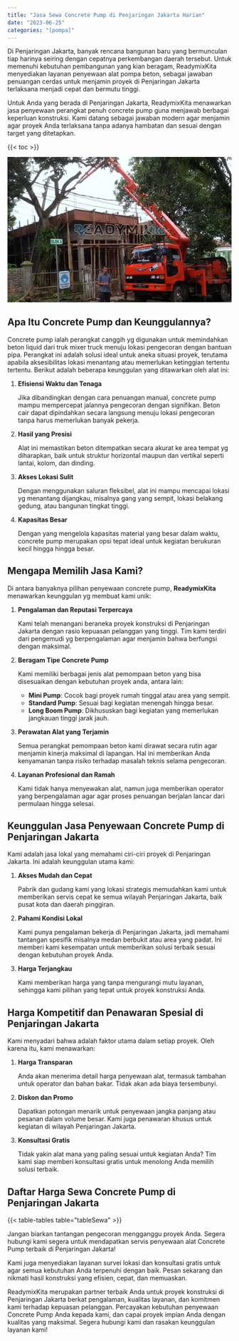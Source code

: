 ```yaml
---
title: "Jasa Sewa Concrete Pump di Penjaringan Jakarta Harian"
date: "2023-06-25"
categories: "[pompa]"
---
```


Di Penjaringan Jakarta, banyak rencana bangunan baru yang bermunculan tiap harinya seiring dengan cepatnya perkembangan daerah tersebut. Untuk memenuhi kebutuhan pembangunan yang kian beragam, ReadymixKita menyediakan layanan penyewaan alat pompa beton, sebagai jawaban penuangan cerdas untuk menjamin proyek di Penjaringan Jakarta terlaksana menjadi cepat dan bermutu tinggi.

Untuk Anda yang berada di Penjaringan Jakarta, ReadymixKita menawarkan jasa penyewaan perangkat penuh concrete pump guna menjawab berbagai keperluan konstruksi. Kami datang sebagai jawaban modern agar menjamin agar proyek Anda terlaksana tanpa adanya hambatan dan sesuai dengan target yang ditetapkan.

{{< toc >}}

![Jasa Sewa Concrete Pump di Penjaringan Jakarta Harian](/images/pompa/sewa-pompa-17.jpg)

## Apa Itu Concrete Pump dan Keunggulannya?

Concrete pump ialah perangkat canggih yg digunakan untuk memindahkan beton liquid dari truk mixer truck menuju lokasi pengecoran dengan bantuan pipa. Perangkat ini adalah solusi ideal untuk aneka situasi proyek, terutama apabila aksesibilitas lokasi menantang atau memerlukan ketinggian tertentu tertentu. Berikut adalah beberapa keunggulan yang ditawarkan oleh alat ini:

1. **Efisiensi Waktu dan Tenaga**

   Jika dibandingkan dengan cara penuangan manual, concrete pump mampu mempercepat jalannya pengecoran dengan signifikan. Beton cair dapat dipindahkan secara langsung menuju lokasi pengecoran tanpa harus memerlukan banyak pekerja.

2. **Hasil yang Presisi**

   Alat ini memastikan beton ditempatkan secara akurat ke area tempat yg diharapkan, baik untuk struktur horizontal maupun dan vertikal seperti lantai, kolom, dan dinding.

3. **Akses Lokasi Sulit**

   Dengan menggunakan saluran fleksibel, alat ini mampu mencapai lokasi yg menantang dijangkau, misalnya gang yang sempit, lokasi belakang gedung, atau bangunan tingkat tinggi.

4. **Kapasitas Besar**

   Dengan yang mengelola kapasitas material yang besar dalam waktu, concrete pump merupakan opsi tepat ideal untuk kegiatan berukuran kecil hingga hingga besar.

## Mengapa Memilih Jasa Kami?

Di antara banyaknya pilihan penyewaan concrete pump, **ReadymixKita** menawarkan keunggulan yg membuat kami unik:

1. **Pengalaman dan Reputasi Terpercaya**

   Kami telah menangani beraneka proyek konstruksi di Penjaringan Jakarta dengan rasio kepuasan pelanggan yang tinggi. Tim kami terdiri dari pengemudi yg berpengalaman agar menjamin bahwa berfungsi dengan maksimal.

2. **Beragam Tipe Concrete Pump**

   Kami memiliki berbagai jenis alat pemompaan beton yang bisa disesuaikan dengan kebutuhan proyek anda, antara lain:
   - **Mini Pump**: Cocok bagi proyek rumah tinggal atau area yang sempit.
   - **Standard Pump**: Sesuai bagi kegiatan menengah hingga besar.
   - **Long Boom Pump**: Dikhususkan bagi kegiatan yang memerlukan jangkauan tinggi jarak jauh.

3. **Perawatan Alat yang Terjamin**

   Semua perangkat pemompaan beton kami dirawat secara rutin agar menjamin kinerja maksimal di lapangan. Hal ini memberikan Anda kenyamanan tanpa risiko terhadap masalah teknis selama pengecoran.

4. **Layanan Profesional dan Ramah**

   Kami tidak hanya menyewakan alat, namun juga memberikan operator yang berpengalaman agar agar proses penuangan berjalan lancar dari permulaan hingga selesai.

## Keunggulan Jasa Penyewaan Concrete Pump di Penjaringan Jakarta

Kami adalah jasa lokal yang memahami ciri-ciri proyek di Penjaringan Jakarta. Ini adalah keunggulan utama kami:

1. **Akses Mudah dan Cepat**

   Pabrik dan gudang kami yang lokasi strategis memudahkan kami untuk memberikan servis cepat ke semua wilayah Penjaringan Jakarta, baik pusat kota dan daerah pinggiran.

2. **Pahami Kondisi Lokal**

   Kami punya pengalaman bekerja di Penjaringan Jakarta, jadi memahami tantangan spesifik misalnya medan berbukit atau area yang padat. Ini memberi kami kesempatan untuk memberikan solusi terbaik sesuai dengan kebutuhan proyek Anda.

3. **Harga Terjangkau**

   Kami memberikan harga yang tanpa mengurangi mutu layanan, sehingga kami pilihan yang tepat untuk proyek konstruksi Anda.

## Harga Kompetitif dan Penawaran Spesial di Penjaringan Jakarta

Kami menyadari bahwa adalah faktor utama dalam setiap proyek. Oleh karena itu, kami menawarkan:

1. **Harga Transparan**

   Anda akan menerima detail harga penyewaan alat, termasuk tambahan untuk operator dan bahan bakar. Tidak akan ada biaya tersembunyi.

2. **Diskon dan Promo**

   Dapatkan potongan menarik untuk penyewaan jangka panjang atau pesanan dalam volume besar. Kami juga penawaran khusus untuk kegiatan di wilayah Penjaringan Jakarta.

3. **Konsultasi Gratis**

   Tidak yakin alat mana yang paling sesuai untuk kegiatan Anda? Tim kami siap memberi konsultasi gratis untuk menolong Anda memilih solusi terbaik.

## Daftar Harga Sewa Concrete Pump di Penjaringan Jakarta

{{< table-tables table="tableSewa" >}}

Jangan biarkan tantangan pengecoran mengganggu proyek Anda. Segera hubungi kami segera untuk mendapatkan servis penyewaan alat Concrete Pump terbaik di Penjaringan Jakarta!

Kami juga menyediakan layanan survei lokasi dan konsultasi gratis untuk agar semua kebutuhan Anda terpenuhi dengan baik. Pesan sekarang dan nikmati hasil konstruksi yang efisien, cepat, dan memuaskan.

ReadymixKita merupakan partner terbaik Anda untuk proyek konstruksi di Penjaringan Jakarta berkat pengalaman, kualitas layanan, dan komitmen kami terhadap kepuasan pelanggan. Percayakan kebutuhan penyewaan Concrete Pump Anda kepada kami, dan capai proyek impian Anda dengan kualitas yang maksimal. Segera hubungi kami dan rasakan keunggulan layanan kami!